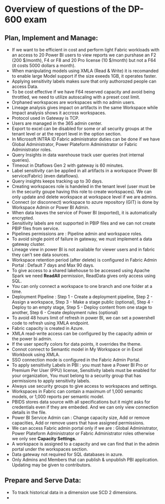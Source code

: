 # Overview of questions of the DP-600 exam

## Plan, Implement and Manage:

- If we want to be efficient in cost and perform light Fabric workloads with an access to 20 Power BI users to view reports we can purshase an F2 (200 $/month), F4 or F8 and 20 Pro license (10 $/month) but not a F64 (it costs 5000 dollars a month).
- When manipulating models using XMLA (Read & Write) it is recomanded to enable large Model support if the size exeeds 1GB, it operates faster.
- Applying sensitivity labels makes sure that only authorozed people can access Data.
- To be cost effective if we have F64 reserved capacity and avoid being throttled, we need to utilize autoscaling with a preset cost limit.
- Orphaned workspaces are workspaces with no admin users.
- Lineage analysis gives impact on artifacts in the same Workspace while Impact analysis shows it accross workspaces.
- Protocol used in Gateway is TCP.
- Users are managed in the 365 admin center.
- Export to excel can be disabled for some or all security groups at the tenant level or at the report level in the option section.
- In Microsoft INTRA ID Fabric administrator duties can be done if we have Global Administrator, Power Plateform Administrator or Fabric Administrator roles.
- Query Insights in data warehouse track user queries (not internal queries).
- Timeout in Dtaflows Gen 2 with gateway is 60 minutes.
- Label sensitivity can be applied in all artifacts in a workspace (Power BI service/Fabric) (even dataflows).
- Query insights keeps tracking up to 30 days.
- Creating workspaces role is handeled in the tenant level (user must be in the security goupe having this role to create workspaces). We can only update and delete workspace at workspace level if we are admins.
- Connect (or disconnect) workspace to azure repository (GIT) is done by Workspace Admin or Power BI Admin.
- When data leaves the service of Power BI (exported), it is automatically encrypted.
- Sensitivity labels are not supported in PBIP files and we can not create PBIP files from service.
- Pipelines permissions are : Pipeline admin and workspace roles.
- To avoid single point of failure in gateway, we must implement a data gateway cluster.
- Lineage view in power BI is not available for viewer users and in fabric they can't see data sources.
- Workspace retention period (after delete) is configured in Fabric Admin Portal : Default 7 days and Max 90 days.
- To give access to a shared lakehouse to be accessed using Apache Spark we need **ReadAll** permission, ReadData gives only access using SQL.
- You can only connect a workspace to one branch and one folder at a time.
- Deployment Pipeline : Step 1 - Create a deployment pipeline, Step 2 - Assign a workspace, Step 3 - Make a stage public (optional), Step 4 - Deploy to an empty stage, Step 5 - Deploy content from one stage to another, Step 6 - Create deployment rules (optional)
- To avoid 48 hours limit of refresh in power BI, we can set a powershell code to refresh using XMLA endpoint.
- Fabric capacity is created in Azure.
- XMLA read-write access can be configured by the capacity admin or the power bi admin.
- If the user specify colors for data points, it overrides the theme.
- Connot connect to Semantic model in My Workspace or in Excel Workbook using XMLA.
- SSO connection mode is configured in the Fabric Admin Portal.
- To apply sensitivity Labels in PBI : you must have a Power BI Pro or Premium Per User (PPU) license, Sensitivity labels must be enabled for your organization, You must belong to a security group that has permissions to apply sensitivity labels.
- Always use security groups to give access to workspaces and settings.
- Workspaces in Fabric can contain a maximum of 1,000 semantic models, or 1,000 reports per semantic model.
- PBIDS stores data source with all specifications but it might asks for credentials even if they are embeded. And we can only view connection details in the file.
- Power BI Service Admin can : Change capacity size, Add or remove capacities, Add or remove users that have assigned permissions.
- We can access Fabric admin portal only if we are : Global Administrator, Power Plateform Administrator or Fabric Administrator roles otherwise we only see **Capacity Settings.**
- A workspace is assigned to a capacity and we can find that in the admin portal under the workspaces section.
- Data gateway not required for SQL databases in azure.
- Only Admins and Members that can publish & unpublish PBI application. Updating may be given to contributors.

## Prepare and Serve Data:

- To track historical data in a dimension use SCD 2 dimensions.
- 
